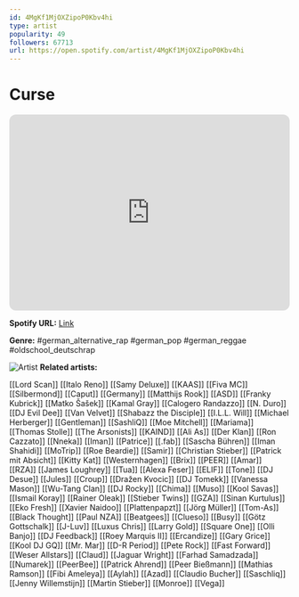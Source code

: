```yaml
---
id: 4MgKf1MjOXZipoP0Kbv4hi
type: artist
popularity: 49
followers: 67713
url: https://open.spotify.com/artist/4MgKf1MjOXZipoP0Kbv4hi
---
```

# Curse

<iframe style="border-radius:12px" src="https://open.spotify.com/embed/artist/4MgKf1MjOXZipoP0Kbv4hi" width="100%" height="352" frameBorder="0" allowfullscreen="" allow="autoplay; clipboard-write; encrypted-media; fullscreen; picture-in-picture" loading="lazy"></iframe>

**Spotify URL:** [Link](https://open.spotify.com/artist/4MgKf1MjOXZipoP0Kbv4hi)

**Genre:**  #german_alternative_rap #german_pop #german_reggae #oldschool_deutschrap

![Artist](https://i.scdn.co/image/d4007d9286a3fb0217b55d97df503d2a126d5331)
**Related artists:**

[[Lord Scan]]
[[Italo Reno]]
[[Samy Deluxe]]
[[KAAS]]
[[Fiva MC]]
[[Silbermond]]
[[Caput]]
[[Germany]]
[[Matthijs Rook]]
[[ASD]]
[[Franky Kubrick]]
[[Matko Šašek]]
[[Kamal Gray]]
[[Calogero Randazzo]]
[[N. Duro]]
[[DJ Evil Dee]]
[[Van Velvet]]
[[Shabazz the Disciple]]
[[I.L.L. Will]]
[[Michael Herberger]]
[[Gentleman]]
[[SashliQ]]
[[Moe Mitchell]]
[[Mariama]]
[[Thomas Stolle]]
[[The Arsonists]]
[[KAIND]]
[[Ali As]]
[[Der Klan]]
[[Ron Cazzato]]
[[Nneka]]
[[Iman]]
[[Patrice]]
[[.fab]]
[[Sascha Bühren]]
[[Iman Shahidi]]
[[MoTrip]]
[[Roe Beardie]]
[[Samir]]
[[Christian Stieber]]
[[Patrick mit Absicht]]
[[Kitty Kat]]
[[Westernhagen]]
[[Brix]]
[[PEER]]
[[Amar]]
[[RZA]]
[[James Loughrey]]
[[Tua]]
[[Alexa Feser]]
[[ELIF]]
[[Tone]]
[[DJ Desue]]
[[Jules]]
[[Croup]]
[[Dražen Kvocic]]
[[DJ Tomekk]]
[[Vanessa Mason]]
[[Wu-Tang Clan]]
[[DJ Rocky]]
[[Chima]]
[[Muso]]
[[Kool Savas]]
[[Ismail Koray]]
[[Rainer Oleak]]
[[Stieber Twins]]
[[GZA]]
[[Sinan Kurtulus]]
[[Eko Fresh]]
[[Xavier Naidoo]]
[[Plattenpapzt]]
[[Jörg Müller]]
[[Tom-As]]
[[Black Thought]]
[[Paul NZA]]
[[Beatgees]]
[[Clueso]]
[[Busy]]
[[Götz Gottschalk]]
[[J-Luv]]
[[Luxus Chris]]
[[Larry Gold]]
[[Square One]]
[[Olli Banjo]]
[[DJ Feedback]]
[[Roey Marquis II]]
[[Ercandize]]
[[Gary Grice]]
[[Kool DJ GQ]]
[[Mr. Mar]]
[[D-R Period]]
[[Pete Rock]]
[[Fast Forward]]
[[Weser Allstars]]
[[Claud]]
[[Jaguar Wright]]
[[Farhad Samadzada]]
[[Numarek]]
[[PeerBee]]
[[Patrick Ahrend]]
[[Peer Bießmann]]
[[Mathias Ramson]]
[[Fibi Ameleya]]
[[Aylah]]
[[Azad]]
[[Claudio Bucher]]
[[Saschliq]]
[[Jenny Willemstijn]]
[[Martin Stieber]]
[[Monroe]]
[[Vega]]
